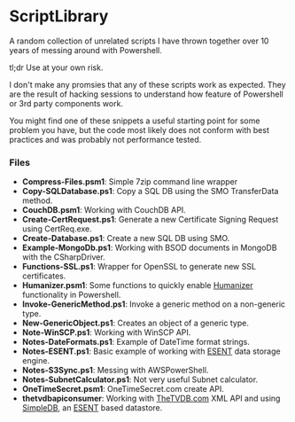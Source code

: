 ScriptLibrary
=============

A random collection of unrelated scripts I have thrown together over 10 years of messing around with Powershell.

tl;dr Use at your own risk.

I don't make any promsies that any of these scripts work as expected. They are the result of hacking sessions to understand how feature of Powershell or 3rd party components work.

You might find one of these snippets a useful starting point for some problem you have, but the code most likely does not conform with best practices and was probably not performance tested.


### Files

* **Compress-Files.psm1**: Simple 7zip command line wrapper
* **Copy-SQLDatabase.ps1**: Copy a SQL DB using the SMO TransferData method.
* **CouchDB.psm1**: Working with CouchDB API.
* **Create-CertRequest.ps1**: Generate a new Certificate Signing Request using CertReq.exe.
* **Create-Database.ps1**: Create a new SQL DB using SMO.
* **Example-MongoDb.ps1**: Working with BSOD documents in MongoDB with the CSharpDriver.
* **Functions-SSL.ps1**: Wrapper for OpenSSL to generate new SSL certificates.
* **Humanizer.psm1**: Some functions to quickly enable [Humanizer](http://humanizr.net/ "Humanizer") functionality in Powershell.
* **Invoke-GenericMethod.ps1**: Invoke a generic method on a non-generic type.
* **New-GenericObject.ps1**: Creates an object of a generic type.
* **Note-WinSCP.ps1**: Working with WinSCP API.
* **Notes-DateFormats.ps1**: Example of DateTime format strings.
* **Notes-ESENT.ps1**: Basic example of working with [ESENT](http://en.wikipedia.org/wiki/ESENT "Extensible Storage Engine") data storage engine.
* **Notes-S3Sync.ps1**: Messing with AWSPowerShell.
* **Notes-SubnetCalculator.ps1**: Not very useful Subnet calculator.
* **OneTimeSecret.psm1**: OneTimeSecret.com create API.
* **thetvdbapiconsumer**: Working with [TheTVDB.com](http://thetvdb.com/wiki/index.php?title=Programmers_API) XML API and using [SimpleDB](https://bitbucket.org/gfkeogh/simpledb/wiki/Home "SimpleDB"), an [ESENT](http://en.wikipedia.org/wiki/ESENT "Extensible Storage Engine") based datastore.
